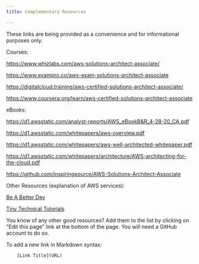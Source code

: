 ```yaml
---
title: Complementary Resources

---
```

These links are being provided as a convenience and for informational purposes only.


Courses:

https://www.whizlabs.com/aws-solutions-architect-associate/

https://www.exampro.co/aws-exam-solutions-architect-associate

https://digitalcloud.training/aws-certified-solutions-architect-associate/

https://www.coursera.org/learn/aws-certified-solutions-architect-associate


eBooks:

https://d1.awsstatic.com/analyst-reports/AWS_eBookB&R_4-28-20_CA.pdf

https://d1.awsstatic.com/whitepapers/aws-overview.pdf

https://d1.awsstatic.com/whitepapers/aws-well-architected-whitepaper.pdf

https://d1.awsstatic.com/whitepapers/architecture/AWS-architecting-for-the-cloud.pdf

https://github.com/inspiringsource/AWS-Solutions-Architect-Associate

Other Resources (explanation of AWS services):

[Be A Better Dev](https://www.youtube.com/@BeABetterDev)

[Tiny Technical Tutorials](https://www.youtube.com/playlist?list=PLwyXYwu8kL0wg9R_VMeXy0JiK5_c70IrV)



You know of any other good resources? Add them to the list by clicking on "Edit this page" link at the bottom of the page. You will need a GitHub account to do so.

To add a new link in Markdown syntax:
    
```
    [Link Title](URL)
```